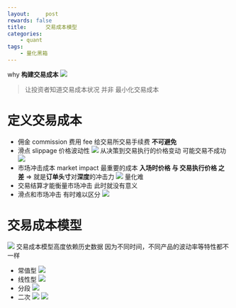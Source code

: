 ```yaml
---
layout:     post
rewards: false
title:      交易成本模型
categories:
    - quant
tags:
    - 量化黑箱
---
```


why **构建交易成本**
![](https://ws2.sinaimg.cn/large/0069RVTdgy1furt3jand2j31kw0et119.jpg)
> 让投资者知道交易成本状况 并非 最小化交易成本


# 定义交易成本
- 佣金 commission 费用 fee
给交易所交易手续费 **不可避免**
- 滑点 slippage 价格波动性
![](https://ws4.sinaimg.cn/large/0069RVTdgy1furtmkvdujj31kw07xq7a.jpg)
从决策到交易执行的价格变动 可能交易不成功 
![](https://ws4.sinaimg.cn/large/0069RVTdgy1furtxc4lohj31kw0m8tmb.jpg)
- 市场冲击成本 market impact
最重要的成本  **入场时价格 与 交易执行价格 之差** => 就是**订单头寸**对**深度**的冲击力
![](https://ws1.sinaimg.cn/large/0069RVTdgy1fusonnwo2ej31j80ra7hp.jpg)
量化难 
- 交易结算才能衡量市场冲击 此时就没有意义
- 滑点和市场冲击 有时难以区分
![](https://ws3.sinaimg.cn/large/0069RVTdgy1fuspyqmciej31j41bce5t.jpg)

# 交易成本模型
![](https://ws1.sinaimg.cn/large/0069RVTdgy1fusqjzo1tqj31k60yqk8p.jpg)
交易成本模型高度依赖历史数据 因为不同时间，不同产品的波动率等特性都不一样

- 常值型
![](https://ws3.sinaimg.cn/large/0069RVTdgy1fuswksa2xdj31iu12sjzb.jpg)
- 线性型
![](https://ws3.sinaimg.cn/large/0069RVTdgy1fuswnlfcyyj31js114n50.jpg)
- 分段
![](https://ws3.sinaimg.cn/large/0069RVTdgy1fuswq0dldtj31kw12tgts.jpg)
- 二次
![](https://ws4.sinaimg.cn/large/0069RVTdgy1fusx7ndy8jj316o0q0tbq.jpg)
![](https://ws3.sinaimg.cn/large/0069RVTdgy1fusxebp47dj31iw1121bo.jpg)


